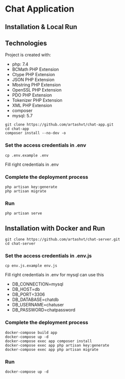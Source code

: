 # Chat Application

## Installation & Local Run

## Technologies
Project is created with:
* php: 7.4 
* BCMath PHP Extension
* Ctype PHP Extension
* JSON PHP Extension
* Mbstring PHP Extension
* OpenSSL PHP Extension
* PDO PHP Extension
* Tokenizer PHP Extension
* XML PHP Extension
* composer
* mysql: 5.7

```
git clone https://github.com/artashvt/chat-app.git
cd chat-app
composer install --no-dev -o
```

### Set the access credentials in .env

```
cp .env.example .env
```
Fill right credentials in .env

### Complete the deployment process
```
php artisan key:generate
php artisan migrate
```

### Run

```
php artisan serve
```

## Installation with Docker and Run

```
git clone https://github.com/artashvt/chat-server.git
cd chat-server
```

### Set the access credentials in .env.js
```
cp env.js.example env.js
```
Fill right credentials in .env for mysql can use this
* DB_CONNECTION=mysql
* DB_HOST=db
* DB_PORT=3306
* DB_DATABASE=chatdb
* DB_USERNAME=chatuser
* DB_PASSWORD=chatpassword

### Complete the deployment process
```
docker-compose build app
docker-compose up -d
docker-compose exec app composer install
docker-compose exec app php artisan key:generate
docker-compose exec app php artisan migrate
```

### Run

```
docker-compose up -d    
```
